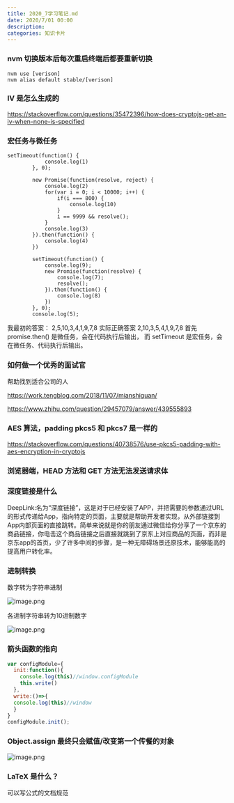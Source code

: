```yaml
---
title: 2020_7学习笔记.md
date: 2020/7/01 00:00
description:
categories: 知识卡片
---
```

### nvm 切换版本后每次重启终端后都要重新切换
```
nvm use [verison]
nvm alias default stable/[verison]
```

### IV 是怎么生成的
https://stackoverflow.com/questions/35472396/how-does-cryptojs-get-an-iv-when-none-is-specified

### 宏任务与微任务
```
setTimeout(function() {
            console.log(1)
        }, 0);
        
        new Promise(function(resolve, reject) {
            console.log(2)
            for(var i = 0; i < 10000; i++) {
                if(i === 800) {
                    console.log(10)
                }
                i == 9999 && resolve();
            }
            console.log(3)
        }).then(function() {
            console.log(4)
        })

        setTimeout(function() {
            console.log(9);
            new Promise(function(resolve) {
                console.log(7);
                resolve();
            }).then(function() {
                console.log(8)
            })
        }, 0);
        console.log(5);
```
我最初的答案：
2,5,10,3,4,1,9,7,8
实际正确答案
2,10,3,5,4,1,9,7,8
首先 promise.then() 是微任务，会在代码执行后输出，
而 setTimeout 是宏任务，会在微任务、代码执行后输出。

### 如何做一个优秀的面试官
帮助找到适合公司的人

https://work.tengblog.com/2018/11/07/mianshiguan/

https://www.zhihu.com/question/29457079/answer/439555893

### AES 算法，padding pkcs5 和 pkcs7 是一样的

https://stackoverflow.com/questions/40738576/use-pkcs5-padding-with-aes-encryption-in-cryptojs

### 浏览器端，HEAD 方法和 GET 方法无法发送请求体

### 深度链接是什么
DeepLink:名为“深度链接”，这是对于已经安装了APP，并把需要的参数通过URL的形式传递给App，指向特定的页面，主要就是帮助开发者实现，从外部链接到App内部页面的直接跳转。简单来说就是你的朋友通过微信给你分享了一个京东的商品链接，你电击这个商品链接之后直接就跳到了京东上对应商品的页面，而非是京东app的首页，少了许多中间的步骤，是一种无障碍场景还原技术，能够能高的提高用户转化率。

### 进制转换
数字转为字符串进制

![image.png](http://images.scar.site/WEBRESOURCE8701e4389f658e9004af99ca6fc8c0cc.png)

各进制字符串转为10进制数字

![image.png](http://images.scar.site/WEBRESOURCEe3841b209198aff6c0fbc4b9be4b616a.png)

### 箭头函数的指向
```javascript
var configModule={
  init:function(){
    console.log(this)//window.configModule
    this.write()
  },
  write:()=>{
  console.log(this)//window
  }
}
configModule.init();
```

### Object.assign 最终只会赋值/改变第一个传餐的对象
![image.png](http://images.scar.site/WEBRESOURCE4fbcb3997487b9cc5c625b83faa8a202.png)

### LaTeX 是什么？
可以写公式的文档规范
